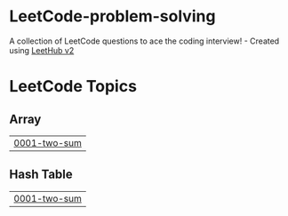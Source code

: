 # LeetCode-problem-solving
A collection of LeetCode questions to ace the coding interview! - Created using [LeetHub v2](https://github.com/arunbhardwaj/LeetHub-2.0)

<!---LeetCode Topics Start-->
# LeetCode Topics
## Array
|  |
| ------- |
| [0001-two-sum](https://github.com/OuamboC/LeetCode-problem-solving/tree/master/0001-two-sum) |
## Hash Table
|  |
| ------- |
| [0001-two-sum](https://github.com/OuamboC/LeetCode-problem-solving/tree/master/0001-two-sum) |
<!---LeetCode Topics End-->